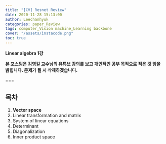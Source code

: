 ```yaml
---
title: "[CV] Resnet Review"
date: 2020-11-28 15:13:00
author: Leechanhyuk
categories: paper_Review
tags: computer_Vision machine_Learning backbone
cover: "/assets/instacode.png"
toc: true
---
```


**Linear algebra 1강**

**본 포스팅은 김영길 교수님의 유튜브 강의를 보고 개인적인 공부 목적으로 적은 것 임을 밝힙니다. 문제가 될 시 삭제하겠습니다.**

===

## 목차

1. **Vector space**
2. Linear transformation and matrix
3. System of linear equations
4. Determinant
5. Diagonalization
6. Inner product space

























